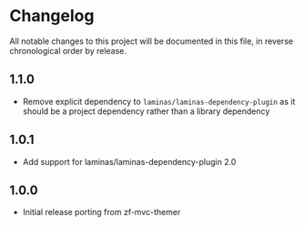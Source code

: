 # Changelog

All notable changes to this project will be documented in this file, in reverse chronological order by release.

## 1.1.0
- Remove explicit dependency to `laminas/laminas-dependency-plugin` as it should be a project
dependency rather than a library dependency

## 1.0.1
- Add support for laminas/laminas-dependency-plugin 2.0

## 1.0.0
- Initial release porting from zf-mvc-themer
